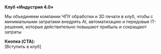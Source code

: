 
**Клуб «Индустрия 4.0»**
   
Мы объединяем компании ЧПУ обработки и 3D печати в клуб, чтобы с минимальными затратами внедрять AI, автоматизацию и передовые IT-решения, которые действительно повышают прибыль и сокращают затраты


**Кнопка (CTA):**  
[Вступить в клуб]
